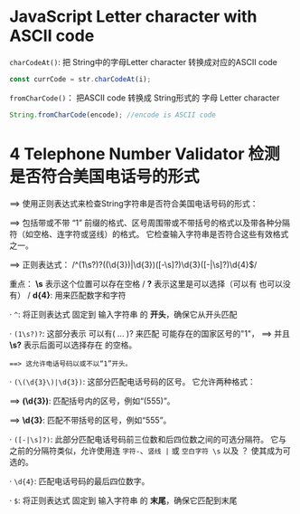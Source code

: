 # JavaScript Letter character with ASCII code

`charCodeAt()`: 把 String中的字母Letter character 转换成对应的ASCII code
```JavaScript
const currCode = str.charCodeAt(i);
```

`fromCharCode()`： 把ASCII code 转换成 String形式的 字母 Letter character
```JavaScript
String.fromCharCode(encode); //encode is ASCII code
```
# 4 Telephone Number Validator 检测是否符合美国电话号的形式
==> 使用正则表达式来检查String字符串是否符合美国电话号码的形式：

==> 包括带或不带 “1” 前缀的格式、区号周围带或不带括号的格式以及带各种分隔符（如空格、连字符或竖线）的格式。 它检查输入字符串是否符合这些有效格式之一。

==> 正则表达式： /^(1\s?)?(\(\d{3}\)|\d{3})([-\s]?)\d{3}([-|\s]?)\d{4}$/

重点： **\s** 表示这个位置可以存在空格  /   **?** 表示这里是可以选择（可以有 也可以没有） / **d{4}**: 用来匹配数字和字符

· `^`: 将正则表达式 固定到 输入字符串 的 **开头**，确保它从开头匹配

· `(1\s?)?`: 这部分表示 可以有( ... )? 来匹配 可能存在的国家区号的"1"， ==> 并且 **\s?** 表示后面可以选择存在 的空格。 

    ==> 这允许电话号码以或不以“1”开头。
    
· `(\(\d{3}\)|\d{3})`: 这部分匹配电话号码的区号。 它允许两种格式：

  ==> **\(\d{3}\)**:  匹配括号内的区号，例如“(555)”。
  
  ==> **\d{3}**: 匹配不带括号的区号，例如“555”。

· `([-|\s]?)`: 此部分匹配电话号码前三位数和后四位数之间的可选分隔符。 它与之前的分隔符类似，允许使用连 `字符-`、`竖线 |` 或 `空白字符 \s` 以及 ？ 使其成为可选的。

· `\d{4}`: 匹配电话号码的最后四位数字。

· `$`: 将正则表达式 固定到 输入字符串 的 **末尾**，确保它匹配到末尾
